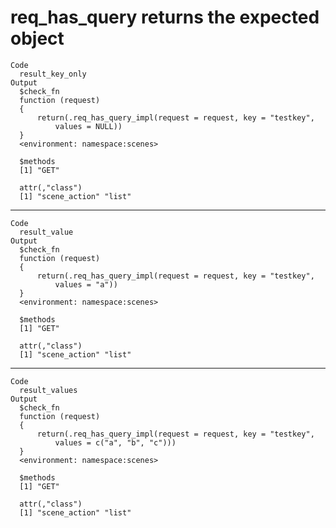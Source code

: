 # req_has_query returns the expected object

    Code
      result_key_only
    Output
      $check_fn
      function (request) 
      {
          return(.req_has_query_impl(request = request, key = "testkey", 
              values = NULL))
      }
      <environment: namespace:scenes>
      
      $methods
      [1] "GET"
      
      attr(,"class")
      [1] "scene_action" "list"        

---

    Code
      result_value
    Output
      $check_fn
      function (request) 
      {
          return(.req_has_query_impl(request = request, key = "testkey", 
              values = "a"))
      }
      <environment: namespace:scenes>
      
      $methods
      [1] "GET"
      
      attr(,"class")
      [1] "scene_action" "list"        

---

    Code
      result_values
    Output
      $check_fn
      function (request) 
      {
          return(.req_has_query_impl(request = request, key = "testkey", 
              values = c("a", "b", "c")))
      }
      <environment: namespace:scenes>
      
      $methods
      [1] "GET"
      
      attr(,"class")
      [1] "scene_action" "list"        

